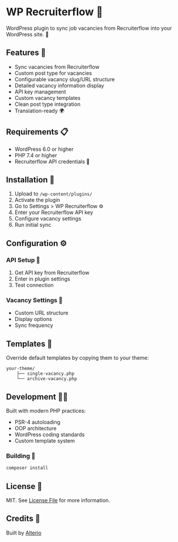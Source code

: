 # WP Recruiterflow 💼

WordPress plugin to sync job vacancies from Recruiterflow into your WordPress site. 🔄

## Features 🌟

- Sync vacancies from Recruiterflow
- Custom post type for vacancies
- Configurable vacancy slug/URL structure
- Detailed vacancy information display
- API key management
- Custom vacancy templates
- Clean post type integration
- Translation-ready 🌍

## Requirements 📋

- WordPress 6.0 or higher
- PHP 7.4 or higher
- Recruiterflow API credentials 🔑

## Installation 🚀

1. Upload to `/wp-content/plugins/`
2. Activate the plugin
3. Go to Settings > WP Recruiterflow ⚙️
4. Enter your Recruiterflow API key
5. Configure vacancy settings
6. Run initial sync

## Configuration ⚙️

### API Setup 🔌

1. Get API key from Recruiterflow
2. Enter in plugin settings
3. Test connection

### Vacancy Settings 📝

- Custom URL structure
- Display options
- Sync frequency

## Templates 🎨

Override default templates by copying them to your theme:

```
your-theme/
    ├── single-vacancy.php
    └── archive-vacancy.php
```

## Development 👨‍💻

Built with modern PHP practices:

- PSR-4 autoloading
- OOP architecture
- WordPress coding standards
- Custom template system

### Building 🔧

```bash
composer install
```

## License 📄

MIT. See [License File](LICENSE.md) for more information.

## Credits 👏

Built by [Alterio](https://alterio.nl)
